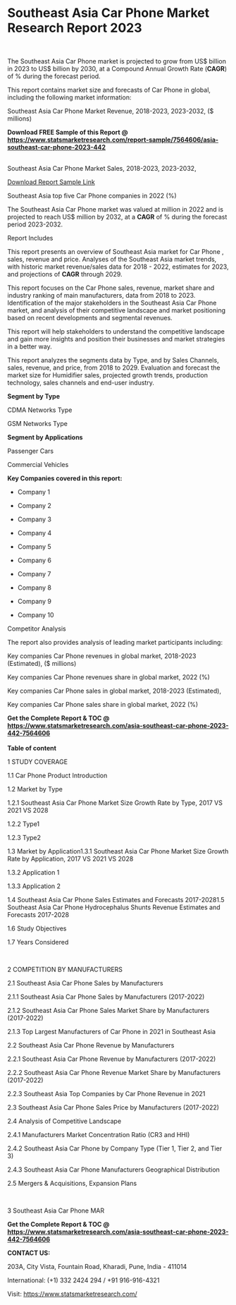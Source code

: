 <h1>Southeast Asia Car Phone Market Research Report 2023</h1><br/><p>The Southeast Asia Car Phone market is projected to grow from US$ billion in 2023 to US$ billion by 2030, at a Compound Annual Growth Rate (<strong>CAGR</strong>) of % during the forecast period.</p><p>
 
 This report contains market size and forecasts of Car Phone in global, including the following market information:</p><p>
 
 Southeast Asia Car Phone Market Revenue, 2018-2023, 2023-2032, ($ millions)</p><div><b>Download FREE Sample of this Report @ <a href="https://www.statsmarketresearch.com/download-free-sample/7564606/asia-southeast-car-phone-2023-442">https://www.statsmarketresearch.com/report-sample/7564606/asia-southeast-car-phone-2023-442</a></b></div><br><p>
 
 Southeast Asia Car Phone Market Sales, 2018-2023, 2023-2032,</p><p><a href="https://www.statsmarketresearch.com/download-free-sample/7564606/asia-southeast-car-phone-2023-442">Download Report Sample Link</a></p><p>
 
 Southeast Asia top five Car Phone companies in 2022 (%)</p><p>
 
 The Southeast Asia Car Phone market was valued at million in 2022 and is projected to reach US$ million by 2032, at a <strong>CAGR</strong> of % during the forecast period 2023-2032.</p><p>
 
 Report Includes</p><p>
 
 This report presents an overview of Southeast Asia market for Car Phone , sales, revenue and price. Analyses of the Southeast Asia market trends, with historic market revenue/sales data for 2018 - 2022, estimates for 2023, and projections of <strong>CAGR</strong> through 2029.</p><p>
 
 This report focuses on the Car Phone sales, revenue, market share and industry ranking of main manufacturers, data from 2018 to 2023. Identification of the major stakeholders in the Southeast Asia Car Phone market, and analysis of their competitive landscape and market positioning based on recent developments and segmental revenues.</p><p>
 
 This report will help stakeholders to understand the competitive landscape and gain more insights and position their businesses and market strategies in a better way.</p><p>
 
 This report analyzes the segments data by Type, and by Sales Channels, sales, revenue, and price, from 2018 to 2029. Evaluation and forecast the market size for Humidifier sales, projected growth trends, production technology, sales channels and end-user industry.</p><p>
 
  <strong>Segment by Type</strong></p><p>
 
 CDMA Networks Type</p><p>GSM Networks Type</p><p>
 
 <strong> Segment <strong><strong>by Applications</strong></strong></strong></p><p>
 
 Passenger Cars</p><p>Commercial Vehicles</p><p><strong>Key Companies covered in this report:</strong></p><p>
 
 </p><ul><p></p><li>Company 1</li><p></p><li>Company 2</li><p></p><li>Company 3</li><p></p><li>Company 4</li><p></p><li>Company 5</li><p></p><li>Company 6</li><p></p><li>Company 7</li><p></p><li>Company 8</li><p></p><li>Company 9</li><p></p><li>Company 10</li><p></p></ul><p>Competitor Analysis</p><p>
 
 The report also provides analysis of leading market participants including:</p><p>
 
 Key companies Car Phone revenues in global market, 2018-2023 (Estimated), ($ millions)</p><p>
 
 Key companies Car Phone revenues share in global market, 2022 (%)</p><p>
 
 Key companies Car Phone sales in global market, 2018-2023 (Estimated),</p><p>
 
 Key companies Car Phone sales share in global market, 2022 (%)</p><div><b>Get the Complete Report & TOC @ <a href="https://www.statsmarketresearch.com/asia-southeast-car-phone-2023-442-7564606">https://www.statsmarketresearch.com/asia-southeast-car-phone-2023-442-7564606</a></b></div><br><b>Table of content</b><p>1 STUDY COVERAGE<br />
 
 1.1 Car Phone Product Introduction<br />
 
 1.2 Market by Type<br />
 
 1.2.1 Southeast Asia Car Phone Market Size Growth Rate by Type, 2017 VS 2021 VS 2028<br />
 
 1.2.2 Type1<br />
 
 1.2.3 Type2<br />
 
 1.3 Market by Application1.3.1 Southeast Asia Car Phone Market Size Growth Rate by Application, 2017 VS 2021 VS 2028<br />
 
 1.3.2 Application 1<br />
 
 1.3.3 Application 2<br />
 
 1.4 Southeast Asia Car Phone Sales Estimates and Forecasts 2017-20281.5 Southeast Asia Car Phone Hydrocephalus Shunts Revenue Estimates and Forecasts 2017-2028<br />
 
 1.6 Study Objectives<br />
 
 1.7 Years Considered<br />
 
 <br />
 
 2 COMPETITION BY MANUFACTURERS<br />
 
 2.1 Southeast Asia Car Phone Sales by Manufacturers<br />
 
 2.1.1 Southeast Asia Car Phone Sales by Manufacturers (2017-2022)<br />
 
 2.1.2 Southeast Asia Car Phone Sales Market Share by Manufacturers (2017-2022)<br />
 
 2.1.3 Top Largest Manufacturers of Car Phone in 2021 in Southeast Asia<br />
 
 2.2 Southeast Asia Car Phone Revenue by Manufacturers<br />
 
 2.2.1 Southeast Asia Car Phone Revenue by Manufacturers (2017-2022)<br />
 
 2.2.2 Southeast Asia Car Phone Revenue Market Share by Manufacturers (2017-2022)<br />
 
 2.2.3 Southeast Asia Top Companies by Car Phone Revenue in 2021<br />
 
 2.3 Southeast Asia Car Phone Sales Price by Manufacturers (2017-2022)<br />
 
 2.4 Analysis of Competitive Landscape<br />
 
 2.4.1 Manufacturers Market Concentration Ratio (CR3 and HHI)<br />
 
 2.4.2 Southeast Asia Car Phone by Company Type (Tier 1, Tier 2, and Tier 3)<br />
 
 2.4.3 Southeast Asia Car Phone Manufacturers Geographical Distribution<br />
 
 2.5 Mergers & Acquisitions, Expansion Plans<br />
 
 <br />
 
 3 Southeast Asia Car Phone MAR<br><div><b>Get the Complete Report & TOC @ <a href="https://www.statsmarketresearch.com/asia-southeast-car-phone-2023-442-7564606">https://www.statsmarketresearch.com/asia-southeast-car-phone-2023-442-7564606</a></b></div></p>
 
 <b>CONTACT US:</b><br>
 
 203A, City Vista, Fountain Road, Kharadi, Pune, India - 411014 <br>
 
 International: (+1) 332 2424 294 / +91 916-916-4321<br>
 
 Visit: <a href="https://www.statsmarketresearch.com/">https://www.statsmarketresearch.com/</a>
 
 <br>